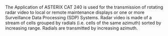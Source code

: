 The Application of ASTERIX CAT 240 is used for the transmission of rotating radar video to local or remote maintenance displays or one or more Surveillance Data Processing (SDP) Systems. 
Radar video is made of a stream of cells grouped by radials (i.e. cells of the same azimuth) sorted by increasing range. Radials are transmitted by increasing azimuth.
